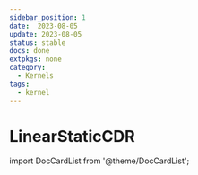 ```yaml
---
sidebar_position: 1
date:  2023-08-05   
update: 2023-08-05 
status: stable
docs: done
extpkgs: none
category: 
  - Kernels
tags: 
  - kernel
---
```


# LinearStaticCDR

import DocCardList from '@theme/DocCardList';

<DocCardList />
